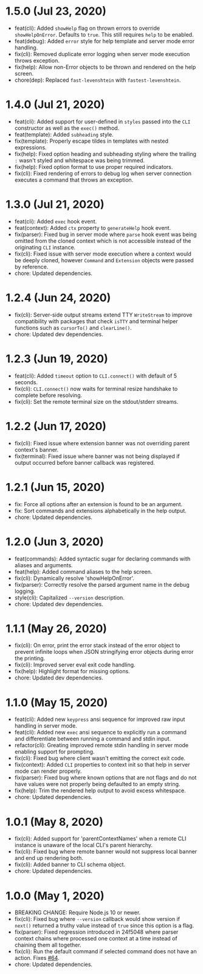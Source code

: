 # 1.5.0 (Jul 23, 2020)

 * feat(cli): Added `showHelp` flag on thrown errors to override `showHelpOnError`. Defaults to
   `true`. This still requires `help` to be enabled.
 * feat(debug): Added `error` style for help template and server mode error handling.
 * fix(cli): Removed duplicate error logging when server mode execution throws exception.
 * fix(help): Allow non-Error objects to be thrown and rendered on the help screen.
 * chore(dep): Replaced `fast-levenshtein` with `fastest-levenshtein`.

# 1.4.0 (Jul 21, 2020)

 * feat(cli): Added support for user-defined in `styles` passed into the `CLI` constructor as well
   as the `exec()` method.
 * feat(template): Added `subheading` style.
 * fix(template): Properly escape tildes in templates with nested expressions.
 * fix(help): Fixed option heading and subheading styling where the trailing `:` wasn't styled and
   whitespace was being trimmed.
 * fix(help): Fixed option format to use proper required indicators.
 * fix(cli): Fixed rendering of errors to debug log when server connection executes a command that
   throws an exception.

# 1.3.0 (Jul 21, 2020)

 * feat(cli): Added `exec` hook event.
 * feat(context): Added `ctx` property to `generateHelp` hook event.
 * fix(parser): Fixed bug in server mode where `parse` hook event was being omitted from the cloned
   context which is not accessible instead of the originating `CLI` instance.
 * fix(cli): Fixed issue with server mode execution where a context would be deeply cloned, however
   `Command` and `Extension` objects were passed by reference.
 * chore: Updated dependencies.

# 1.2.4 (Jun 24, 2020)

 * fix(cli): Server-side output streams extend TTY `WriteStream` to improve compatibility with
   packages that check `isTTY` and terminal helper functions such as `cursorTo()` and
   `clearLine()`.
 * chore: Updated dev dependencies.

# 1.2.3 (Jun 19, 2020)

 * feat(cli): Added `timeout` option to `CLI.connect()` with default of 5 seconds.
 * fix(cli): `CLI.connect()` now waits for terminal resize handshake to complete before resolving.
 * fix(cli): Set the remote terminal size on the stdout/stderr streams.

# 1.2.2 (Jun 17, 2020)

 * fix(cli): Fixed issue where extension banner was not overriding parent context's banner.
 * fix(terminal): Fixed issue where banner was not being displayed if output occurred before banner
   callback was registered.

# 1.2.1 (Jun 15, 2020)

 * fix: Force all options after an extension is found to be an argument.
 * fix: Sort commands and extensions alphabetically in the help output.
 * chore: Updated dependencies.

# 1.2.0 (Jun 3, 2020)

 * feat(commands): Added syntactic sugar for declaring commands with aliases and arguments.
 * feat(help): Added command aliases to the help screen.
 * fix(cli): Dynamically resolve 'showHelpOnError'.
 * fix(parser): Correctly resolve the parsed argument name in the debug logging.
 * style(cli): Capitalized `--version` description.
 * chore: Updated dev dependencies.

# 1.1.1 (May 26, 2020)

 * fix(cli): On error, print the error stack instead of the error object to prevent infinite
   loops when JSON stringifying error objects during error the printing.
 * fix(cli): Improved server eval exit code handling.
 * fix(help): Highlight format for missing options.
 * chore: Updated dev dependencies.

# 1.1.0 (May 15, 2020)

 * feat(cli): Added new `keypress` ansi sequence for improved raw input handling in server mode.
 * feat(cli): Added new `exec` ansi sequence to explicitly run a command and differentiate between
   running a command and stdin input.
 * refactor(cli): Greating improved remote stdin handling in server mode enabling support for
   prompting.
 * fix(cli): Fixed bug where client wasn't emitting the correct exit code.
 * fix(context): Added `CLI` properties to context init so that help in server mode can render
   properly.
 * fix(parser): Fixed bug where known options that are not flags and do not have values were not
   properly being defaulted to an empty string.
 * fix(help): Trim the rendered help output to avoid excess whitespace.
 * chore: Updated dependencies.

# 1.0.1 (May 8, 2020)

 * fix(cli): Added support for 'parentContextNames' when a remote CLI instance is unaware of the
   local CLI's parent hierarchy.
 * fix(cli): Fixed bug where remote banner would not suppress local banner and end up rendering
   both.
 * fix(cli): Added banner to CLI schema object.
 * chore: Updated dependencies.

# 1.0.0 (May 1, 2020)

 * BREAKING CHANGE: Require Node.js 10 or newer.
 * fix(cli): Fixed bug where `--version` callback would show version if `next()` returned a truthy
   value instead of `true` since this option is a flag.
 * fix(parser): Fixed regression introduced in 24f5048 where parser context chains where processed
   one context at a time instead of chaining them all together.
 * fix(cli): Run the default command if selected command does not have an action. Fixes
   [#64](https://github.com/cb1kenobi/cli-kit/issues/64).
 * chore: Updated dependencies.
